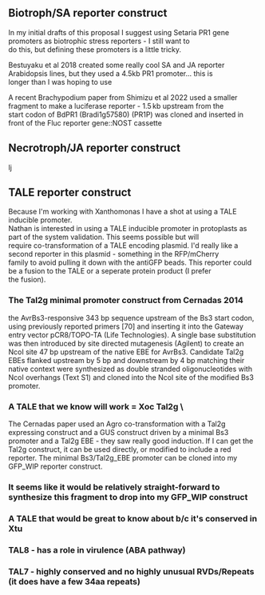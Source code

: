 ## Biotroph/SA reporter construct

In my initial drafts of this proposal I suggest using Setaria PR1 gene promoters as biotrophic stress reporters - I still want to \
do this, but defining these promoters is a little tricky.

Bestuyaku et al 2018 created some really cool SA and JA reporter Arabidopsis lines, but they used a 4.5kb PR1 promoter... this is \
longer than I was hoping to use

A recent Brachypodium paper from Shimizu et al 2022 used a smaller fragment to make a luciferase reporter - 1.5 kb upstream from the \
start codon of BdPR1 (Bradi1g57580) (PR1P) was cloned and inserted in front of the Fluc reporter gene::NOST cassette

## Necrotroph/JA reporter construct

lj

## TALE reporter construct

Because I'm working with Xanthomonas I have a shot at using a TALE inducible promoter. \
Nathan is interested in using a TALE inducible promoter in protoplasts as part of the system validation.  This seems possible but will \
require co-transformation of a TALE encoding plasmid.  I'd really like a second reporter in this plasmid - something in the RFP/mCherry \
family to avoid pulling it down with the antiGFP beads.  This reporter could be a fusion to the TALE or a seperate protein product (I prefer \
the fusion).

### The Tal2g minimal promoter construct from Cernadas 2014
the AvrBs3-responsive 343 bp sequence upstream of the Bs3 start codon, using previously reported primers [70] and inserting it into the Gateway entry vector pCR8/TOPO-TA (Life Technologies). A single base substitution was then introduced by site directed mutagenesis (Agilent) to create an NcoI site 47 bp upstream of the native EBE for AvrBs3. Candidate Tal2g EBEs flanked upstream by 5 bp and downstream by 4 bp matching their native context were synthesized as double stranded oligonucleotides with NcoI overhangs (Text S1) and cloned into the NcoI site of the modified Bs3 promoter.

### A TALE that we know will work = Xoc Tal2g \
The Cernadas paper used an Agro co-transformation with a Tal2g expressing construct and a GUS construct driven by a minimal Bs3 promoter and a Tal2g EBE - they saw really good induction.  If I can get the Tal2g construct, it can be used directly, or modified to include a red reporter.  The minimal Bs3/Tal2g_EBE promoter can be cloned into my GFP_WIP reporter construct.
### It seems like it would be relatively straight-forward to synthesize this fragment to drop into my GFP_WIP construct


### A TALE that would be great to know about b/c it's conserved in Xtu

### TAL8 - has a role in virulence (ABA pathway)

### TAL7 - highly conserved and no highly unusual RVDs/Repeats (it does have a few 34aa repeats)

